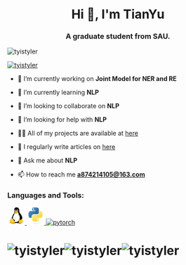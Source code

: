 <h1 align="center">Hi 👋, I'm TianYu</h1>
<h3 align="center">A graduate student from SAU.</h3>

<p align="left"> <img src="https://komarev.com/ghpvc/?username=tyistyler&label=Profile%20views&color=0e75b6&style=flat" alt="tyistyler" /> </p>
<p align="left"> <a href="https://github.com/ryo-ma/github-profile-trophy"><img src="https://github-profile-trophy.vercel.app/?username=tyistyler" alt="tyistyler" /></a> </p>

- 🔭 I’m currently working on **Joint Model for NER and RE**

- 🌱 I’m currently learning **NLP**

- 👯 I’m looking to collaborate on **NLP**

- 🤝 I’m looking for help with **NLP**

- 👨‍💻 All of my projects are available at [here](https://github.com/tyistyler?tab=repositories)

- 📝 I regularly write articles on [here](https://blog.csdn.net/tailonh?spm=1000.2115.3001.5113)

- 💬 Ask me about **NLP**

- 📫 How to reach me **a874214105@163.com**

<h3 align="left">Languages and Tools:</h3>
<p align="left"> <a href="https://www.linux.org/" target="_blank"> <img src="https://raw.githubusercontent.com/devicons/devicon/master/icons/linux/linux-original.svg" alt="linux" width="40" height="40"/> </a> <a href="https://www.python.org" target="_blank"> <img src="https://raw.githubusercontent.com/devicons/devicon/master/icons/python/python-original.svg" alt="python" width="40" height="40"/> </a> <a href="https://pytorch.org/" target="_blank"> <img src="https://www.vectorlogo.zone/logos/pytorch/pytorch-icon.svg" alt="pytorch" width="40" height="40"/> </a> </p>

# <p><img align="left" src="https://github-readme-streak-stats.herokuapp.com/?user=tyistyler&" alt="tyistyler" /></p>

# <p><img align="left" src="https://github-readme-stats.vercel.app/api?username=tyistyler&show_icons=true&locale=en" alt="tyistyler" /></p>

# <p><img align="left" src="https://github-readme-stats.vercel.app/api/top-langs?username=tyistyler&show_icons=true&locale=en&layout=compact" alt="tyistyler" /></p>
